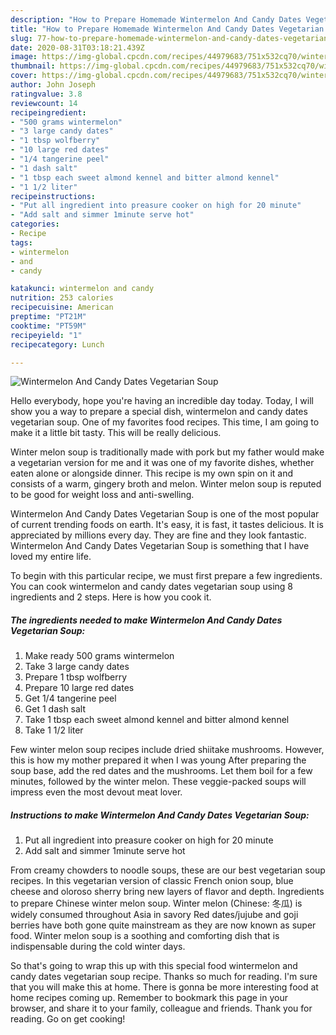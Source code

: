 ```yaml
---
description: "How to Prepare Homemade Wintermelon And Candy Dates Vegetarian Soup"
title: "How to Prepare Homemade Wintermelon And Candy Dates Vegetarian Soup"
slug: 77-how-to-prepare-homemade-wintermelon-and-candy-dates-vegetarian-soup
date: 2020-08-31T03:18:21.439Z
image: https://img-global.cpcdn.com/recipes/44979683/751x532cq70/wintermelon-and-candy-dates-vegetarian-soup-recipe-main-photo.jpg
thumbnail: https://img-global.cpcdn.com/recipes/44979683/751x532cq70/wintermelon-and-candy-dates-vegetarian-soup-recipe-main-photo.jpg
cover: https://img-global.cpcdn.com/recipes/44979683/751x532cq70/wintermelon-and-candy-dates-vegetarian-soup-recipe-main-photo.jpg
author: John Joseph
ratingvalue: 3.8
reviewcount: 14
recipeingredient:
- "500 grams wintermelon"
- "3 large candy dates"
- "1 tbsp wolfberry"
- "10 large red dates"
- "1/4 tangerine peel"
- "1 dash salt"
- "1 tbsp each sweet almond kennel and bitter almond kennel"
- "1 1/2 liter"
recipeinstructions:
- "Put all ingredient into preasure cooker on high for 20 minute"
- "Add salt and simmer 1minute serve hot"
categories:
- Recipe
tags:
- wintermelon
- and
- candy

katakunci: wintermelon and candy 
nutrition: 253 calories
recipecuisine: American
preptime: "PT21M"
cooktime: "PT59M"
recipeyield: "1"
recipecategory: Lunch

---
```



![Wintermelon And Candy Dates Vegetarian Soup](https://img-global.cpcdn.com/recipes/44979683/751x532cq70/wintermelon-and-candy-dates-vegetarian-soup-recipe-main-photo.jpg)

Hello everybody, hope you're having an incredible day today. Today, I will show you a way to prepare a special dish, wintermelon and candy dates vegetarian soup. One of my favorites food recipes. This time, I am going to make it a little bit tasty. This will be really delicious.

Winter melon soup is traditionally made with pork but my father would make a vegetarian version for me and it was one of my favorite dishes, whether eaten alone or alongside dinner. This recipe is my own spin on it and consists of a warm, gingery broth and melon. Winter melon soup is reputed to be good for weight loss and anti-swelling.

Wintermelon And Candy Dates Vegetarian Soup is one of the most popular of current trending foods on earth. It's easy, it is fast, it tastes delicious. It is appreciated by millions every day. They are fine and they look fantastic. Wintermelon And Candy Dates Vegetarian Soup is something that I have loved my entire life.


To begin with this particular recipe, we must first prepare a few ingredients. You can cook wintermelon and candy dates vegetarian soup using 8 ingredients and 2 steps. Here is how you cook it.

<!--inarticleads1-->

##### The ingredients needed to make Wintermelon And Candy Dates Vegetarian Soup:

1. Make ready 500 grams wintermelon
1. Take 3 large candy dates
1. Prepare 1 tbsp wolfberry
1. Prepare 10 large red dates
1. Get 1/4 tangerine peel
1. Get 1 dash salt
1. Take 1 tbsp each sweet almond kennel and bitter almond kennel
1. Take 1 1/2 liter


Few winter melon soup recipes include dried shiitake mushrooms. However, this is how my mother prepared it when I was young After preparing the soup base, add the red dates and the mushrooms. Let them boil for a few minutes, followed by the winter melon. These veggie-packed soups will impress even the most devout meat lover. 

<!--inarticleads2-->

##### Instructions to make Wintermelon And Candy Dates Vegetarian Soup:

1. Put all ingredient into preasure cooker on high for 20 minute
1. Add salt and simmer 1minute serve hot


From creamy chowders to noodle soups, these are our best vegetarian soup recipes. In this vegetarian version of classic French onion soup, blue cheese and oloroso sherry bring new layers of flavor and depth. Ingredients to prepare Chinese winter melon soup. Winter melon (Chinese: 冬瓜) is widely consumed throughout Asia in savory Red dates/jujube and goji berries have both gone quite mainstream as they are now known as super food. Winter melon soup is a soothing and comforting dish that is indispensable during the cold winter days. 

So that's going to wrap this up with this special food wintermelon and candy dates vegetarian soup recipe. Thanks so much for reading. I'm sure that you will make this at home. There is gonna be more interesting food at home recipes coming up. Remember to bookmark this page in your browser, and share it to your family, colleague and friends. Thank you for reading. Go on get cooking!
